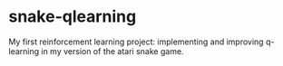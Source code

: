 # snake-qlearning
My first reinforcement learning project: implementing and improving q-learning in my version of the atari snake game.
